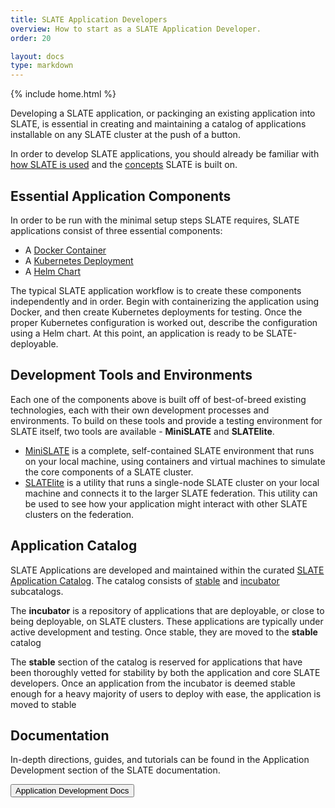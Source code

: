 ```yaml
---
title: SLATE Application Developers
overview: How to start as a SLATE Application Developer.
order: 20

layout: docs
type: markdown
---
```

{% include home.html %}

Developing a SLATE application, or packinging an existing application into SLATE, is essential in creating and maintaining a catalog of applications installable on any SLATE cluster at the push of a button.

In order to develop SLATE applications, you should already be familiar with [how SLATE is used]() and the [concepts]() SLATE is built on.

## Essential Application Components

In order to be run with the minimal setup steps SLATE requires, SLATE applications consist of three essential components:
- A [Docker Container]({{home}}/docs/application-dev/container.html)
- A [Kubernetes Deployment]({{home}}/docs/application-dev/deployment.html)
- A [Helm Chart]({{home}}/docs/application-dev/chart.html)

The typical SLATE application workflow is to create these components independently and in order. Begin with containerizing the application using Docker, and then create Kubernetes deployments for testing. Once the proper Kubernetes configuration is worked out, describe the configuration using a Helm chart. At this point, an application is ready to be SLATE-deployable.

## Development Tools and Environments

Each one of the components above is built off of best-of-breed existing technologies, each with their own development processes and environments. To build on these tools and provide a testing environment for SLATE itself, two tools are available - **MiniSLATE** and **SLATElite**.
- [MiniSLATE]() is a complete, self-contained SLATE environment that runs on your local machine, using containers and virtual machines to simulate the core components of a SLATE cluster.
- [SLATElite]() is a utility that runs a single-node SLATE cluster on your local machine and connects it to the larger SLATE federation. This utility can be used to see how your application might interact with other SLATE clusters on the federation.

## Application Catalog

SLATE Applications are developed and maintained within the curated [SLATE Application Catalog](). The catalog consists of [stable]() and [incubator]() subcatalogs.

The **incubator** is a repository of applications that are deployable, or close to being deployable, on SLATE clusters. These applications are typically under active development and testing. Once stable, they are moved to the **stable** catalog

The **stable** section of the catalog is reserved for applications that have been thoroughly vetted for stability by both the application and core SLATE developers. Once an application from the incubator is deemed stable enough for a heavy majority of users to deploy with ease, the application is moved to stable

## Documentation

In-depth directions, guides, and tutorials can be found in the Application Development section of the SLATE documentation.

<div id="doc-call" class="container-fluid doc-call-container ">
    <div class="row doc-call-row">
        <div class="col-md-10 nofloat center-block">
            <div class="col-sm-9 text-center nofloat center-block">
                <a href="{{home}}/docs/application-dev/index.html"><button class="btn btn-slate">Application Development Docs</button></a>    
            </div>
        </div>
    </div>
</div>